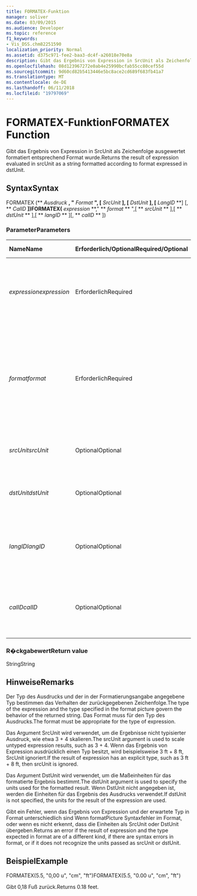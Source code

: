 ```yaml
---
title: FORMATEX-Funktion
manager: soliver
ms.date: 03/09/2015
ms.audience: Developer
ms.topic: reference
f1_keywords:
- Vis_DSS.chm82251590
localization_priority: Normal
ms.assetid: d375c971-fee2-baa3-dc4f-a26018e70e8a
description: Gibt das Ergebnis von Expression in SrcUnit als Zeichenfolge ausgewertet formatiert entsprechend Format wurde.
ms.openlocfilehash: 08d123967272e0ab4e25990bcfab55cc80cef55d
ms.sourcegitcommit: 9d60cd82b5413446e5bc8ace2cd689f683fb41a7
ms.translationtype: MT
ms.contentlocale: de-DE
ms.lasthandoff: 06/11/2018
ms.locfileid: "19797069"
---
```

# <a name="formatex-function"></a><span data-ttu-id="8d6bf-103">FORMATEX-Funktion</span><span class="sxs-lookup"><span data-stu-id="8d6bf-103">FORMATEX Function</span></span>

<span data-ttu-id="8d6bf-104">Gibt das Ergebnis von Expression in SrcUnit als Zeichenfolge ausgewertet formatiert entsprechend Format wurde.</span><span class="sxs-lookup"><span data-stu-id="8d6bf-104">Returns the result of expression evaluated in srcUnit as a string formatted according to format expressed in dstUnit.</span></span>
  
## <a name="syntax"></a><span data-ttu-id="8d6bf-105">Syntax</span><span class="sxs-lookup"><span data-stu-id="8d6bf-105">Syntax</span></span>

<span data-ttu-id="8d6bf-106">FORMATEX (** *Ausdruck* **, "** *Format* **", [** *SrcUnit* **], [** *DstUnit* **], [** *LangID* **] [, ** *CalID* **])</span><span class="sxs-lookup"><span data-stu-id="8d6bf-106">FORMATEX(** *expression* **," ** *format* ** ",[ ** *srcUnit* ** ],[ ** *dstUnit* ** ],[ ** *langID* ** ][, ** *calID* ** ])</span></span> 
  
### <a name="parameters"></a><span data-ttu-id="8d6bf-107">Parameter</span><span class="sxs-lookup"><span data-stu-id="8d6bf-107">Parameters</span></span>

|<span data-ttu-id="8d6bf-108">**Name**</span><span class="sxs-lookup"><span data-stu-id="8d6bf-108">**Name**</span></span>|<span data-ttu-id="8d6bf-109">**Erforderlich/Optional**</span><span class="sxs-lookup"><span data-stu-id="8d6bf-109">**Required/Optional**</span></span>|<span data-ttu-id="8d6bf-110">**Datentyp**</span><span class="sxs-lookup"><span data-stu-id="8d6bf-110">**Data Type**</span></span>|<span data-ttu-id="8d6bf-111">**Beschreibung**</span><span class="sxs-lookup"><span data-stu-id="8d6bf-111">**Description**</span></span>|
|:-----|:-----|:-----|:-----|
| <span data-ttu-id="8d6bf-112">_expression_</span><span class="sxs-lookup"><span data-stu-id="8d6bf-112">_expression_</span></span> <br/> |<span data-ttu-id="8d6bf-113">Erforderlich</span><span class="sxs-lookup"><span data-stu-id="8d6bf-113">Required</span></span>  <br/> |<span data-ttu-id="8d6bf-114">**String**</span><span class="sxs-lookup"><span data-stu-id="8d6bf-114">**String**</span></span> <br/> |<span data-ttu-id="8d6bf-115">Eine Kombination aus Konstanten, Operatoren, Funktionen und Bezügen auf ShapeSheet-Zellen, die einen Wert ergeben.</span><span class="sxs-lookup"><span data-stu-id="8d6bf-115">A combination of constants, operators, functions, and references to ShapeSheet cells that results in a value.</span></span>  <br/> |
| <span data-ttu-id="8d6bf-116">_format_</span><span class="sxs-lookup"><span data-stu-id="8d6bf-116">_format_</span></span> <br/> |<span data-ttu-id="8d6bf-117">Erforderlich</span><span class="sxs-lookup"><span data-stu-id="8d6bf-117">Required</span></span>  <br/> |<span data-ttu-id="8d6bf-118">**String**</span><span class="sxs-lookup"><span data-stu-id="8d6bf-118">**String**</span></span> <br/> |<span data-ttu-id="8d6bf-119">Die Formatierungsangabe zum Formatieren der Zeichenfolge verwendet.</span><span class="sxs-lookup"><span data-stu-id="8d6bf-119">The format picture used to format the string.</span></span> <span data-ttu-id="8d6bf-120">Weitere Informationen zu Formatierungsangaben finden Sie unter [Informationen zu Formatierungsangaben](about-format-pictures.md).</span><span class="sxs-lookup"><span data-stu-id="8d6bf-120">For more information about format pictures, see [About Format Pictures](about-format-pictures.md).</span></span>  <br/> |
| <span data-ttu-id="8d6bf-121">_srcUnit_</span><span class="sxs-lookup"><span data-stu-id="8d6bf-121">_srcUnit_</span></span> <br/> |<span data-ttu-id="8d6bf-122">Optional</span><span class="sxs-lookup"><span data-stu-id="8d6bf-122">Optional</span></span>  <br/> |<span data-ttu-id="8d6bf-123">**String**</span><span class="sxs-lookup"><span data-stu-id="8d6bf-123">**String**</span></span> <br/> | <span data-ttu-id="8d6bf-124">Einheiten zum Auswerten von Expression (in, cm usw.).</span><span class="sxs-lookup"><span data-stu-id="8d6bf-124">Units used to evaluate expression (in, cm, and so forth).</span></span>  <br/> |
| <span data-ttu-id="8d6bf-125">_dstUnit_</span><span class="sxs-lookup"><span data-stu-id="8d6bf-125">_dstUnit_</span></span> <br/> |<span data-ttu-id="8d6bf-126">Optional</span><span class="sxs-lookup"><span data-stu-id="8d6bf-126">Optional</span></span>  <br/> |<span data-ttu-id="8d6bf-127">**String**</span><span class="sxs-lookup"><span data-stu-id="8d6bf-127">**String**</span></span> <br/> |<span data-ttu-id="8d6bf-128">Einheiten, die für das Ergebnis von Expression (in, cm usw.) verwendet.</span><span class="sxs-lookup"><span data-stu-id="8d6bf-128">Units to use for the result of expression (in, cm, and so forth).</span></span>  <br/> |
| <span data-ttu-id="8d6bf-129">_langID_</span><span class="sxs-lookup"><span data-stu-id="8d6bf-129">_langID_</span></span> <br/> |<span data-ttu-id="8d6bf-130">Optional</span><span class="sxs-lookup"><span data-stu-id="8d6bf-130">Optional</span></span>  <br/> |<span data-ttu-id="8d6bf-131">**Nummer**</span><span class="sxs-lookup"><span data-stu-id="8d6bf-131">**Number**</span></span> <br/> |<span data-ttu-id="8d6bf-132">Die Sprache, die beim Formatieren von Datums-/Zeitangaben in Microsoft Office System verwendet wird.</span><span class="sxs-lookup"><span data-stu-id="8d6bf-132">The language used when formatting Microsoft Office System date/time pictures.</span></span>  <br/> |
| <span data-ttu-id="8d6bf-133">_calID_</span><span class="sxs-lookup"><span data-stu-id="8d6bf-133">_calID_</span></span> <br/> |<span data-ttu-id="8d6bf-134">Optional</span><span class="sxs-lookup"><span data-stu-id="8d6bf-134">Optional</span></span>  <br/> |<span data-ttu-id="8d6bf-135">**Nummer**</span><span class="sxs-lookup"><span data-stu-id="8d6bf-135">**Number**</span></span> <br/> |<span data-ttu-id="8d6bf-136">Der Kalender, der beim Formatieren von Datums-/Zeitangaben in Microsoft Office System verwendet wird.</span><span class="sxs-lookup"><span data-stu-id="8d6bf-136">The calendar used when formatting Microsoft Office System date/time pictures.</span></span>  <br/> |
   
### <a name="return-value"></a><span data-ttu-id="8d6bf-137">R�ckgabewert</span><span class="sxs-lookup"><span data-stu-id="8d6bf-137">Return value</span></span>

<span data-ttu-id="8d6bf-138">String</span><span class="sxs-lookup"><span data-stu-id="8d6bf-138">String</span></span>
  
## <a name="remarks"></a><span data-ttu-id="8d6bf-139">Hinweise</span><span class="sxs-lookup"><span data-stu-id="8d6bf-139">Remarks</span></span>

<span data-ttu-id="8d6bf-140">Der Typ des Ausdrucks und der in der Formatierungsangabe angegebene Typ bestimmen das Verhalten der zurückgegebenen Zeichenfolge.</span><span class="sxs-lookup"><span data-stu-id="8d6bf-140">The type of the expression and the type specified in the format picture govern the behavior of the returned string.</span></span> <span data-ttu-id="8d6bf-141">Das Format muss für den Typ des Ausdrucks.</span><span class="sxs-lookup"><span data-stu-id="8d6bf-141">The format must be appropriate for the type of expression.</span></span>
  
<span data-ttu-id="8d6bf-142">Das Argument SrcUnit wird verwendet, um die Ergebnisse nicht typisierter Ausdruck, wie etwa 3 + 4 skalieren.</span><span class="sxs-lookup"><span data-stu-id="8d6bf-142">The srcUnit argument is used to scale untyped expression results, such as 3 + 4.</span></span> <span data-ttu-id="8d6bf-143">Wenn das Ergebnis von Expression ausdrücklich einen Typ besitzt, wird beispielsweise 3 ft + 8 ft, SrcUnit ignoriert.</span><span class="sxs-lookup"><span data-stu-id="8d6bf-143">If the result of expression has an explicit type, such as 3 ft + 8 ft, then srcUnit is ignored.</span></span>
  
<span data-ttu-id="8d6bf-144">Das Argument DstUnit wird verwendet, um die Maßeinheiten für das formatierte Ergebnis bestimmt.</span><span class="sxs-lookup"><span data-stu-id="8d6bf-144">The dstUnit argument is used to specify the units used for the formatted result.</span></span> <span data-ttu-id="8d6bf-145">Wenn DstUnit nicht angegeben ist, werden die Einheiten für das Ergebnis des Ausdrucks verwendet.</span><span class="sxs-lookup"><span data-stu-id="8d6bf-145">If dstUnit is not specified, the units for the result of the expression are used.</span></span>
  
<span data-ttu-id="8d6bf-146">Gibt ein Fehler, wenn das Ergebnis von Expression und der erwartete Typ in Format unterschiedlich sind Wenn formatPicture Syntaxfehler im Format, oder wenn es nicht erkennt, dass die Einheiten als SrcUnit oder DstUnit übergeben.</span><span class="sxs-lookup"><span data-stu-id="8d6bf-146">Returns an error if the result of expression and the type expected in format are of a different kind, if there are syntax errors in format, or if it does not recognize the units passed as srcUnit or dstUnit.</span></span>
  
## <a name="example"></a><span data-ttu-id="8d6bf-147">Beispiel</span><span class="sxs-lookup"><span data-stu-id="8d6bf-147">Example</span></span>

<span data-ttu-id="8d6bf-148">FORMATEX(5.5, "0,00 u", "cm", "ft")</span><span class="sxs-lookup"><span data-stu-id="8d6bf-148">FORMATEX(5.5, "0.00 u", "cm", "ft")</span></span> 
  
<span data-ttu-id="8d6bf-149">Gibt 0,18 Fuß zurück.</span><span class="sxs-lookup"><span data-stu-id="8d6bf-149">Returns 0.18 feet.</span></span> 
  

